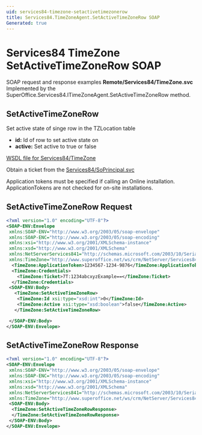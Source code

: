 ```yaml
---
uid: services84-timezone-setactivetimezonerow
title: Services84.TimeZoneAgent.SetActiveTimeZoneRow SOAP
Generated: true
---
```


# Services84 TimeZone SetActiveTimeZoneRow SOAP

SOAP request and response examples **Remote/Services84/TimeZone.svc**
Implemented by the <see cref="M:SuperOffice.Services84.ITimeZoneAgent.SetActiveTimeZoneRow">SuperOffice.Services84.ITimeZoneAgent.SetActiveTimeZoneRow</see> method.

## SetActiveTimeZoneRow

Set active state of singe row in the TZLocation table

* **id:** Id of row to set active state on
* **active:** Set active to true or false



[WSDL file for Services84/TimeZone](../Services84-TimeZone.md)

Obtain a ticket from the [Services84/SoPrincipal.svc](../SoPrincipal/index.md)

Application tokens must be specified if calling an Online installation. ApplicationTokens are not checked for on-site installations.

## SetActiveTimeZoneRow Request

```xml
<?xml version="1.0" encoding="UTF-8"?>
<SOAP-ENV:Envelope
 xmlns:SOAP-ENV="http://www.w3.org/2003/05/soap-envelope"
 xmlns:SOAP-ENC="http://www.w3.org/2003/05/soap-encoding"
 xmlns:xsi="http://www.w3.org/2001/XMLSchema-instance"
 xmlns:xsd="http://www.w3.org/2001/XMLSchema"
 xmlns:NetServerServices841="http://schemas.microsoft.com/2003/10/Serialization/"
 xmlns:TimeZone="http://www.superoffice.net/ws/crm/NetServer/Services84">
  <TimeZone:ApplicationToken>1234567-1234-9876</TimeZone:ApplicationToken>
  <TimeZone:Credentials>
    <TimeZone:Ticket>7T:1234abcxyzExample==</TimeZone:Ticket>
  </TimeZone:Credentials>
 <SOAP-ENV:Body>
   <TimeZone:SetActiveTimeZoneRow>
    <TimeZone:Id xsi:type="xsd:int">0</TimeZone:Id>
    <TimeZone:Active xsi:type="xsd:boolean">false</TimeZone:Active>
   </TimeZone:SetActiveTimeZoneRow>

 </SOAP-ENV:Body>
</SOAP-ENV:Envelope>

```


## SetActiveTimeZoneRow Response

```xml
<?xml version="1.0" encoding="UTF-8"?>
<SOAP-ENV:Envelope
 xmlns:SOAP-ENV="http://www.w3.org/2003/05/soap-envelope"
 xmlns:SOAP-ENC="http://www.w3.org/2003/05/soap-encoding"
 xmlns:xsi="http://www.w3.org/2001/XMLSchema-instance"
 xmlns:xsd="http://www.w3.org/2001/XMLSchema"
 xmlns:NetServerServices841="http://schemas.microsoft.com/2003/10/Serialization/"
 xmlns:TimeZone="http://www.superoffice.net/ws/crm/NetServer/Services84">
 <SOAP-ENV:Body>
  <TimeZone:SetActiveTimeZoneRowResponse>
  </TimeZone:SetActiveTimeZoneRowResponse>
 </SOAP-ENV:Body>
</SOAP-ENV:Envelope>

```

